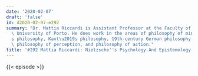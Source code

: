 ```yaml
---
date: '2020-02-07'
draft: 'false'
id: d2020-02-07-e292
summary: "Dr. Mattia Riccardi is Assistant Professor at the Faculty of Arts at the\
  \ University of Porto. He does work in the areas of philosophy of mind, Nietzsche\u2019\
  s philosophy, Kant\u2019s philosophy, 19th-century German philosophy, phenomenology,\
  \ philosophy of perception, and philosophy of action."
title: '#292 Mattia Riccardi: Nietzsche''s Psychology And Epistemology'
---
```

{{< episode >}}
